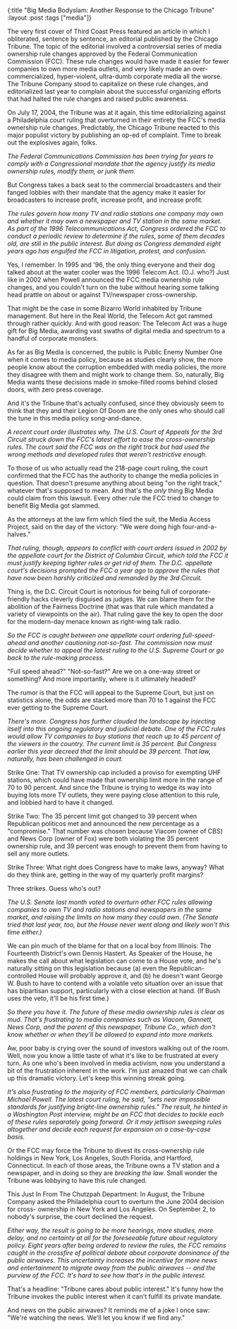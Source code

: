 {:title "Big Media Bodyslam: Another Response to the Chicago Tribune"
:layout :post
:tags  ["media"]}

The very first cover of Third Coast Press featured an article in which I
obliterated, sentence by sentence, an editorial published by the Chicago
Tribune. The topic of the editorial involved a controversial series of media
ownership rule changes approved by the Federal Communication Commission (FCC).
These rule changes would have made it easier for fewer companies to own more
media outlets, and very likely made an over-commercialized, hyper-violent,
ultra-dumb corporate media all the worse. The Tribune Company stood to
capitalize on these rule changes, and editorialized last year to complain
about the successful organizing efforts that had halted the rule changes and
raised public awareness.  
  
On July 17, 2004, the Tribune was at it again, this time editorializing
against a Philadelphia court ruling that overturned in their entirety the
FCC's media ownership rule changes. Predictably, the Chicago Tribune reacted
to this major populist victory by publishing an op-ed of complaint. Time to
break out the explosives again, folks.  
  
_The Federal Communications Commission has been trying for years to comply with a Congressional mandate that the agency justify its media ownership rules, modify them, or junk them._  
  
But Congress takes a back seat to the commercial broadcasters and their fanged
lobbies with their mandate that the agency make it easier for broadcasters to
increase profit, increase profit, and increase profit.  
  
_The rules govern how many TV and radio stations one company may own and whether it may own a newspaper and TV station in the same market. As part of the 1996 Telecommunications Act, Congress ordered the FCC to conduct a periodic review to determine if the rules, some of them decades old, are still in the public interest. But doing as Congress demanded eight years ago has engulfed the FCC in litigation, protest, and confusion._  
  
Yes, I remember. In 1995 and '96, the only thing everyone and their dog talked
about at the water cooler was the 1996 Telecom Act. (O.J. who?) Just like in
2002 when Powell announced the FCC media ownership rule changes, and you
couldn't turn on the tube without hearing some talking head prattle on about
or against TV/newspaper cross-ownership.  
  
That might be the case in some Bizarro World inhabited by Tribune management.
But here in the Real World, the Telecom Act got rammed through rather quickly.
And with good reason: The Telecom Act was a huge gift for Big Media, awarding
vast swaths of digital media and spectrum to a handful of corporate monsters.  
  
As far as Big Media is concerned, the public is Public Enemy Number One when
it comes to media policy, because as studies clearly show, the more people
know about the corruption embedded with media policies, the more they disagree
with them and might work to change them. So, naturally, Big Media wants these
decisions made in smoke-filled rooms behind closed doors, with zero press
coverage.  
  
And it's the Tribune that's actually confused, since they obviously seem to
think that they and their Legion Of Doom are the only ones who should call the
tune in this media policy song-and-dance.  
  
_A recent court order illustrates why. The U.S. Court of Appeals for the 3rd Circuit struck down the FCC's latest effort to ease the cross-ownership rules.  The court said the FCC was on the right track but had used the wrong methods and developed rules that weren't restrictive enough._  
  
To those of us who actually read the 218-page court ruling, the court
confirmed that the FCC has the authority to change the media policies in
question. That doesn't presume anything about being "on the right track,"
whatever that's supposed to mean. And that's the _only_ thing Big Media could
claim from this lawsuit. Every other rule the FCC tried to change to benefit
Big Media got slammed.  
  
As the attorneys at the law firm which filed the suit, the Media Access
Project, said on the day of the victory: "We were doing high four-and-a-halves."  
  
_That ruling, though, appears to conflict with court orders issued in 2002 by the appellate court for the District of Columbia Circuit, which told the FCC it must justify keeping tighter rules or get rid of them. The D.C. appellate court's decisions prompted the FCC a year ago to approve the rules that have now been harshly criticized and remanded by the 3rd Circuit._  
  
Thing is, the D.C. Circuit Court is notorious for being full of corporate-friendly hacks cleverly disguised as judges. We can blame them for the
abolition of the Fairness Doctrine (that was that rule which mandated a
variety of viewpoints on the air). That ruling gave the key to open the door
for the modern-day menace known as right-wing talk radio.  
  
_So the FCC is caught between one appellate court ordering full-speed-ahead and another cautioning not-so-fast. The commission now must decide whether to appeal the latest ruling to the U.S. Supreme Court or go back to the rule-making process._  
  
"Full speed ahead?" "Not-so-fast?" Are we on a one-way street or something?
And more importantly, where is it ultimately headed?  
  
The rumor is that the FCC will appeal to the Supreme Court, but just on
statistics alone, the odds are stacked more than 70 to 1 against the FCC ever
getting to the Supreme Court.  
  
_There's more. Congress has further clouded the landscape by injecting itself into this ongoing regulatory and judicial debate. One of the FCC rules would allow TV companies to buy stations that reach up to 45 percent of the viewers in the country. The current limit is 35 percent. But Congress earlier this year decreed that the limit should be 39 percent. That law, naturally, has been challenged in court._  
  
Strike One: That TV ownership cap included a proviso for exempting UHF
stations, which could have made that ownership limit more in the range of 70
to 90 percent. And since the Tribune is trying to wedge its way into buying
lots more TV outlets, they were paying close attention to this rule, and
lobbied hard to have it changed.  
  
Strike Two: The 35 percent limit got changed to 39 percent when Republican
politicos met and announced the new percentage as a "compromise." That number
was chosen because Viacom (owner of CBS) and News Corp (owner of Fox) were
both violating the 35 percent ownership rule, and 39 percent was enough to
prevent them from having to sell any more outlets.  
  
Strike Three: What right does Congress have to make laws, anyway? What do they
think are, getting in the way of my quarterly profit margins?  
  
Three strikes. Guess who's out?  
  
_The U.S. Senate last month voted to overturn other FCC rules allowing companies to own TV and radio stations and newspapers in the same market, and raising the limits on how many they could own. (The Senate tried that last year, too, but the House never went along and likely won't this time either.)_  
  
We can pin much of the blame for that on a local boy from Illinois: The
Fourteenth District's own Dennis Hastert. As Speaker of the House, he makes
the call about what legislation can come to a House vote, and he's naturally
sitting on this legislation because (a) even the Republican-controlled House
will probably approve it, and (b) he doesn't want George W. Bush to have to
contend with a volatile veto situation over an issue that has bipartisan
support, particularly with a close election at hand. (If Bush uses the veto,
it'll be his first time.)  
  
_So there you have it. The future of these media ownership rules is clear as mud. That's frustrating to media companies such as Viacom, Gannett, News Corp, and the parent of this newspaper, Tribune Co., which don't know whether or when they'll be allowed to expand into more markets._  
  
Aw, poor baby is crying over the sound of investors walking out of the room.
Well, now you know a little taste of what it's like to be frustrated at every
turn. As one who's been involved in media activism, now you understand a bit
of the frustration inherent in the work. I'm just amazed that we can chalk up
this dramatic victory. Let's keep this winning streak going.  
  
_It's also frustrating to the majority of FCC members, particularly Chairman Michael Powell. The latest court ruling, he said, "sets near impossible standards for justifying bright-line ownership rules." The result, he hinted in a Washington Post interview, might be an FCC that decides to tackle each of these rules separately going forward. Or it may jettison sweeping rules altogether and decide each request for expansion on a case-by-case basis._  
  
Or the FCC may force the Tribune to divest its cross-ownership rule holdings
in New York, Los Angeles, South Florida, and Hartford, Connecticut. In each of
those areas, the Tribune owns a TV station and a newspaper, and in doing so
they are _breaking the law_. Small wonder the Tribune was lobbying to have
this rule changed.  
  
This Just In From The Chutzpah Department: In August, the Tribune Company
asked the Philadelphia court to overturn the June 2004 decision for cross-
ownership in New York and Los Angeles. On September 2, to nobody's surprise,
the court declined the request.  
  
_Either way, the result is going to be more hearings, more studies, more delay, and no certainty at all for the foreseeable future about regulatory policy. Eight years after being ordered to review the rules, the FCC remains caught in the crossfire of political debate about corporate dominance of the public airwaves. This uncertainty increases the incentive for more news and entertainment to migrate away from the public airwaves -- and the purview of the FCC. It's hard to see how that's in the public interest._  
  
That's a headline: "Tribune cares about public interest." It's funny how the
Tribune invokes the public interest when it can't fulfill its private mandate.  
  
And news on the public airwaves? It reminds me of a joke I once saw: "We're
watching the news. We'll let you know if we find any."
